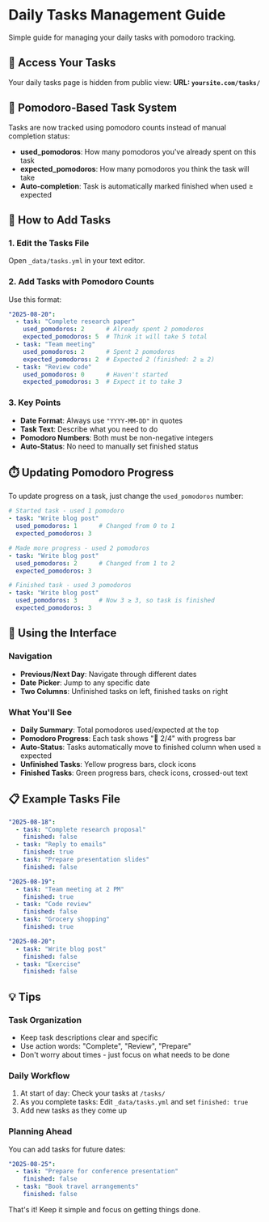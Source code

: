 # Daily Tasks Management Guide

Simple guide for managing your daily tasks with pomodoro tracking.

## 📍 Access Your Tasks

Your daily tasks page is hidden from public view:
**URL: `yoursite.com/tasks/`**

## 🍅 Pomodoro-Based Task System

Tasks are now tracked using pomodoro counts instead of manual completion status:
- **used_pomodoros**: How many pomodoros you've already spent on this task
- **expected_pomodoros**: How many pomodoros you think the task will take
- **Auto-completion**: Task is automatically marked finished when used ≥ expected

## 📝 How to Add Tasks

### 1. Edit the Tasks File
Open `_data/tasks.yml` in your text editor.

### 2. Add Tasks with Pomodoro Counts
Use this format:

```yaml
"2025-08-20":
  - task: "Complete research paper"
    used_pomodoros: 2      # Already spent 2 pomodoros
    expected_pomodoros: 5  # Think it will take 5 total
  - task: "Team meeting"
    used_pomodoros: 2      # Spent 2 pomodoros
    expected_pomodoros: 2  # Expected 2 (finished: 2 ≥ 2)
  - task: "Review code"
    used_pomodoros: 0      # Haven't started
    expected_pomodoros: 3  # Expect it to take 3
```

### 3. Key Points
- **Date Format**: Always use `"YYYY-MM-DD"` in quotes
- **Task Text**: Describe what you need to do
- **Pomodoro Numbers**: Both must be non-negative integers
- **Auto-Status**: No need to manually set finished status

## ⏱️ Updating Pomodoro Progress

To update progress on a task, just change the `used_pomodoros` number:

```yaml
# Started task - used 1 pomodoro
- task: "Write blog post"
  used_pomodoros: 1      # Changed from 0 to 1
  expected_pomodoros: 3

# Made more progress - used 2 pomodoros  
- task: "Write blog post"
  used_pomodoros: 2      # Changed from 1 to 2
  expected_pomodoros: 3

# Finished task - used 3 pomodoros
- task: "Write blog post"  
  used_pomodoros: 3      # Now 3 ≥ 3, so task is finished
  expected_pomodoros: 3
```

## 📅 Using the Interface

### Navigation
- **Previous/Next Day**: Navigate through different dates
- **Date Picker**: Jump to any specific date
- **Two Columns**: Unfinished tasks on left, finished tasks on right

### What You'll See
- **Daily Summary**: Total pomodoros used/expected at the top
- **Pomodoro Progress**: Each task shows "🍅 2/4" with progress bar
- **Auto-Status**: Tasks automatically move to finished column when used ≥ expected
- **Unfinished Tasks**: Yellow progress bars, clock icons
- **Finished Tasks**: Green progress bars, check icons, crossed-out text

## 📋 Example Tasks File

```yaml
"2025-08-18":
  - task: "Complete research proposal"
    finished: false
  - task: "Reply to emails"
    finished: true
  - task: "Prepare presentation slides"
    finished: false

"2025-08-19":
  - task: "Team meeting at 2 PM"
    finished: true
  - task: "Code review"
    finished: false
  - task: "Grocery shopping"
    finished: true

"2025-08-20":
  - task: "Write blog post"
    finished: false
  - task: "Exercise"
    finished: false
```

## 💡 Tips

### Task Organization
- Keep task descriptions clear and specific
- Use action words: "Complete", "Review", "Prepare"
- Don't worry about times - just focus on what needs to be done

### Daily Workflow
1. At start of day: Check your tasks at `/tasks/`
2. As you complete tasks: Edit `_data/tasks.yml` and set `finished: true`
3. Add new tasks as they come up

### Planning Ahead
You can add tasks for future dates:
```yaml
"2025-08-25":
  - task: "Prepare for conference presentation"
    finished: false
  - task: "Book travel arrangements"
    finished: false
```

That's it! Keep it simple and focus on getting things done.